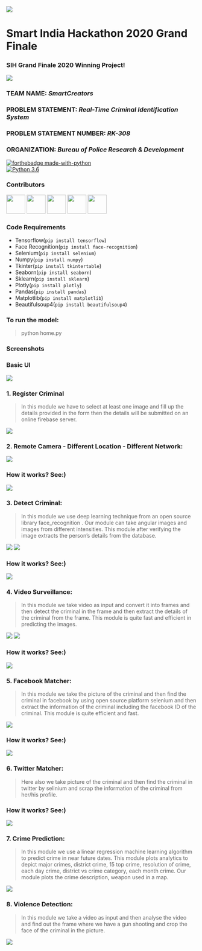 <img src="https://github.com/argho28/RK308_SmartCreators/blob/master/sih2020.png">

# Smart India Hackathon 2020 Grand Finale
### SIH Grand Finale 2020 Winning Project!

<img src="https://github.com/argho28/RK308_SmartCreators/blob/master/SmartCreators2020.png">

### TEAM NAME: *SmartCreators*

### PROBLEM STATEMENT: *Real-Time Criminal Identification System*

### PROBLEM STATEMENT NUMBER: *RK-308*

### ORGANIZATION: *Bureau of Police Research & Development*

[![forthebadge made-with-python](http://ForTheBadge.com/images/badges/made-with-python.svg)](https://www.python.org/)                 
[![Python 3.6](https://img.shields.io/badge/python-3.6-blue.svg)](https://www.python.org/downloads/release/python-360/)   

### Contributors
<a href="https://github.com/argho28"><img src="https://avatars3.githubusercontent.com/u/54744863?s=400&v=4" height="50px" width="50px" alt=""/></a>
<a href="https://pralaysarkar.tk/"><img src="https://pralaysarkar.tk/assets/img/me.jpg" height="50px" width="50px" alt=""/></a>
<a href="https://github.com/sohambiswas4"><img src="https://avatars1.githubusercontent.com/u/42530475?s=400&u=b178e931483d9cf1052ba00f4bad4e988c968ade&v=4" height="50px" width="50px" alt=""/></a>
<a href="https://github.com/AbhimanyuChatterje"><img src="https://avatars2.githubusercontent.com/u/69033608?s=400&u=864c7124c65c3fde6fe74a6b3ec89f0a0e763bd2&v=4" height="50px" width="50px" alt=""/></a>
<a href="https://github.com/shreya2000"><img src="https://avatars3.githubusercontent.com/u/36533852?s=400&u=bf785684f4da3f8cc55dffdd08ecfe47a80f6153&v=4" height="50px" width="50px" alt=""/></a>


### Code Requirements
- Tensorflow(`pip install tensorflow`)
- Face Recognition(`pip install face-recognition`)
- Selenium(`pip install selenium`)
- Numpy(`pip install numpy`)
- Tkinter(`pip install tkintertable`)
- Seaborn(`pip install seaborn`)
- Sklearn(`pip install sklearn`)
- Plotly(`pip install plotly`)
- Pandas(`pip install pandas`)
- Matplotlib(`pip install matplotlib`)
- Beautifulsoup4(`pip install beautifulsoup4`)

### To run the model:
> python home.py

### Screenshots

### Basic UI
<img src="https://github.com/argho28/RK308_SmartCreators/blob/master/basicUI.jpeg">

### 1. Register Criminal
> In this module we have to select at least one image and fill up the details provided in the form then the details will be submitted on an online firebase server.
<img src="https://github.com/argho28/RK308_SmartCreators/blob/master/registerCriminal.jpeg">

### 2. Remote Camera - Different Location - Different Network:
<img src="https://github.com/argho28/RK308_SmartCreators/blob/master/live%20camera%20location.jpg">

### How it works? See:)
<img src="https://github.com/argho28/RK308_SmartCreators/blob/master/remoteCamera.gif">

### 3. Detect Criminal:
> In this module we use deep learning technique from an open source library face_recognition . Our module can take angular images and images from different intensities. This module after verifying the image extracts the person’s details from the database.
<img src="https://github.com/argho28/RK308_SmartCreators/blob/master/detectCriminal.jpeg">
<img src="https://github.com/argho28/RK308_SmartCreators/blob/master/faceMask.jpeg">

### How it works? See:)
<img src="https://github.com/argho28/RK308_SmartCreators/blob/master/detectCriminal.gif">

### 4. Video Surveillance:
> In this module we take video as input and convert it into frames and then detect the criminal in the frame and then extract the details of the criminal from the frame. This module is quite fast and efficient in predicting the images.
<img src="https://github.com/argho28/RK308_SmartCreators/blob/master/videoSurveilance.jpeg">
<img src="https://github.com/argho28/RK308_SmartCreators/blob/master/faceMask.gif">

### How it works? See:)
<img src="https://github.com/argho28/RK308_SmartCreators/blob/master/videoSurveilance.gif">

### 5. Facebook Matcher:
> In this module we take the picture of the criminal and then find the criminal in facebook by using open source platform selenium and then extract the information of the criminal including the facebook ID of the criminal. This module is quite efficient and fast.
<img src="https://github.com/argho28/RK308_SmartCreators/blob/master/detectCriminal2.jpeg">

### How it works? See:)
<img src="https://github.com/argho28/RK308_SmartCreators/blob/master/facebookMatch.gif">

### 6. Twitter Matcher:
> Here also we take picture of the criminal and then find the criminal in twitter by selinium and scrap the information of the criminal from her/his profile.

### How it works? See:)
<img src="https://github.com/argho28/RK308_SmartCreators/blob/master/twitterMatch.gif">

### 7.	Crime Prediction:
> In this module we use a linear regression machine learning algorithm to predict crime in near future dates. This module plots analytics to depict major crimes, district crime, 15 top crime, resolution of crime, each day crime, district vs crime category, each month crime. Our module plots the crime description, weapon used in a map.
<img src="https://github.com/argho28/RK308_SmartCreators/blob/master/crimeDetection.jpeg">

### 8. Violence Detection: 
> In this module we take a video as input and then analyse the video and find out the frame where we have a gun shooting and crop the face of the criminal in the picture.
<img src="https://github.com/argho28/RK308_SmartCreators/blob/master/violenceDetection.jpeg">
